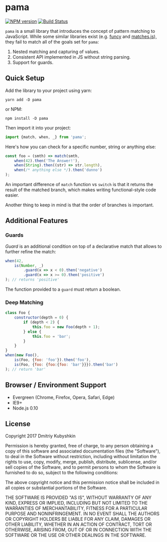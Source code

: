 # pama

[![NPM version](https://badge.fury.io/js/pama.svg)](https://npmjs.org/package/pama)
[![Build Status][travis-image]][travis-url]

[project-url]: https://github.com/grassator/pama
[travis-url]: https://travis-ci.org/grassator/pama
[travis-image]: https://travis-ci.org/grassator/pama.svg?branch=master

`pama` is a small library that introduces the concept of pattern matching to JavaScript. While some similar libraries exist (e.g. [funcy](https://www.npmjs.com/package/funcy) and [matches.js](https://github.com/natefaubion/matches.js)), they fail to match all of the goals set for `pama`:

1. Nested matching and capturing of values.
2. Consistent API implemented in JS without string parsing.
3. Support for guards.

## Quick Setup

Add the library to your project using yarn:

```
yarn add -D pama
```

or NPM:

```
npm install -D pama
```

Then import it into your project:

```js
import {match, when, _} from 'pama';
```

Here's how you can check for a specific number, string or anything else:

```js
const foo = (smth) => match(smth,
    when(42).then('The Answer!'),
    when(String).then((str) => str.length),
    when(/* anything else */).then('dunno')
);
```

An important difference of `match` function vs `switch` is that it returns the result
of the matched branch, which makes writing functional-style code easier.

Another thing to keep in mind is that the order of branches is important. 

## Additional Features

### Guards

*Guard* is an additional condition on top of a declarative match that allows to further refine the match:

```js
when(42,
    is(Number, _)
        .guard(x => x < 0).then('negative')
        .guard(x => x >= 0).then('positive')
); // returns 'positive'
```

The function provided to a `guard` must return a boolean.

### Deep Matching

```js
class Foo {
    constructor(depth = 0) {
        if (depth < 2) {
            this.foo = new Foo(depth + 1);
        } else {
            this.foo = 'bar';
        }
    }
}
when(new Foo(),
    is(Foo, {foo: 'foo'}).then('foo'),
    is(Foo, {foo: {foo:{foo: 'bar'}}}).then('bar')
); // return 'bar'
```

## Browser / Environment Support

* Evergreen (Chrome, Firefox, Opera, Safari, Edge)
* IE9+
* Node.js 0.10

## License

Copyright 2017 Dmitriy Kubyshkin

Permission is hereby granted, free of charge, to any person obtaining a copy
of this software and associated documentation files (the "Software"), to deal
in the Software without restriction, including without limitation the rights
to use, copy, modify, merge, publish, distribute, sublicense, and/or sell
copies of the Software, and to permit persons to whom the Software is
furnished to do so, subject to the following conditions:

The above copyright notice and this permission notice shall be included in all
copies or substantial portions of the Software.

THE SOFTWARE IS PROVIDED "AS IS", WITHOUT WARRANTY OF ANY KIND, EXPRESS OR
IMPLIED, INCLUDING BUT NOT LIMITED TO THE WARRANTIES OF MERCHANTABILITY,
FITNESS FOR A PARTICULAR PURPOSE AND NONINFRINGEMENT. IN NO EVENT SHALL THE
AUTHORS OR COPYRIGHT HOLDERS BE LIABLE FOR ANY CLAIM, DAMAGES OR OTHER
LIABILITY, WHETHER IN AN ACTION OF CONTRACT, TORT OR OTHERWISE, ARISING FROM,
OUT OF OR IN CONNECTION WITH THE SOFTWARE OR THE USE OR OTHER DEALINGS IN THE
SOFTWARE.
